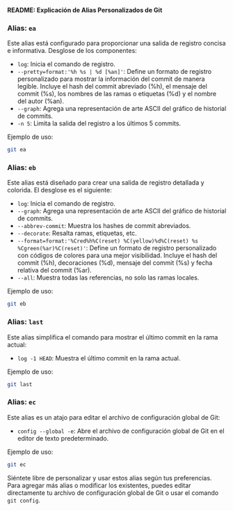 **README: Explicación de Alias Personalizados de Git**

### Alias: `ea`
Este alias está configurado para proporcionar una salida de registro concisa e informativa. Desglose de los componentes:

- `log`: Inicia el comando de registro.
- `--pretty=format:'%h %s | %d [%an]'`: Define un formato de registro personalizado para mostrar la información del commit de manera legible. Incluye el hash del commit abreviado (%h), el mensaje del commit (%s), los nombres de las ramas o etiquetas (%d) y el nombre del autor (%an).
- `--graph`: Agrega una representación de arte ASCII del gráfico de historial de commits.
- `-n 5`: Limita la salida del registro a los últimos 5 commits.

Ejemplo de uso:
```bash
git ea
```

### Alias: `eb`
Este alias está diseñado para crear una salida de registro detallada y colorida. El desglose es el siguiente:

- `log`: Inicia el comando de registro.
- `--graph`: Agrega una representación de arte ASCII del gráfico de historial de commits.
- `--abbrev-commit`: Muestra los hashes de commit abreviados.
- `--decorate`: Resalta ramas, etiquetas, etc.
- `--format=format:'%Cred%h%C(reset) %C(yellow)%d%C(reset) %s %Cgreen(%ar)%C(reset)'`: Define un formato de registro personalizado con códigos de colores para una mejor visibilidad. Incluye el hash del commit (%h), decoraciones (%d), mensaje del commit (%s) y fecha relativa del commit (%ar).
- `--all`: Muestra todas las referencias, no solo las ramas locales.

Ejemplo de uso:
```bash
git eb
```

### Alias: `last`
Este alias simplifica el comando para mostrar el último commit en la rama actual:

- `log -1 HEAD`: Muestra el último commit en la rama actual.

Ejemplo de uso:
```bash
git last
```

### Alias: `ec`
Este alias es un atajo para editar el archivo de configuración global de Git:

- `config --global -e`: Abre el archivo de configuración global de Git en el editor de texto predeterminado.

Ejemplo de uso:
```bash
git ec
```

Siéntete libre de personalizar y usar estos alias según tus preferencias. Para agregar más alias o modificar los existentes, puedes editar directamente tu archivo de configuración global de Git o usar el comando `git config`.